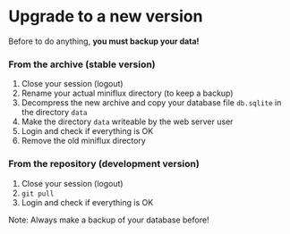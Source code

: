 Upgrade to a new version
========================

Before to do anything, **you must backup your data!**

### From the archive (stable version)

1. Close your session (logout)
2. Rename your actual miniflux directory (to keep a backup)
3. Decompress the new archive and copy your database file `db.sqlite` in the directory `data`
4. Make the directory `data` writeable by the web server user
5. Login and check if everything is OK
6. Remove the old miniflux directory

### From the repository (development version)

1. Close your session (logout)
2. `git pull`
3. Login and check if everything is OK

Note: Always make a backup of your database before!
